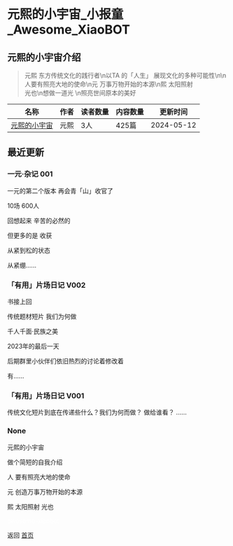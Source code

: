 # 元熙的小宇宙_小报童_Awesome_XiaoBOT

## 元熙的小宇宙介绍
> 元熙 东方传统文化的践行者\n以TA 的「人生」 展现文化的多种可能性\n\n人要有照亮大地的使命\n元 万事万物开始的本源\n熙 太阳照射  
光也\n想做一道光 \n照亮世间原本的美好  
  


|名称|作者|读者数量|内容数量|更新时间|
|---|---|---|---|---|
|[元熙的小宇宙](https://xiaobot.net/p/AAMYuanXi?refer=0b133df9-27dc-423b-8101-639049001c13)|元熙|3人|425篇|2024-05-12|

## 最近更新
### 一元·杂记 001

一元的第二个版本 再会青「山」收官了

10场 600人

回想起来 辛苦的必然的

但更多的是 收获

从紧到松的状态

从紧绷......

### 「有用」片场日记 V002

书接上回

传统题材短片 我们为何做

千人千面·民族之美

2023年的最后一天

后期群里小伙伴们依旧热烈的讨论着修改着

有......

### 「有用」片场日记 V001

传统文化短片到底在传递些什么？我们为何而做？ 做给谁看？ ......

### None

元熙的小宇宙



做个简短的自我介绍



人 要有照亮大地的使命

元 创造万事万物开始的本源

熙 太阳照射 光也


<a href="https://github.com/Reno9527/awesome-xiaobot" style="color: white; text-decoration: none;">awesome-xiaobot</a>

返回 [首页](../README.md)
